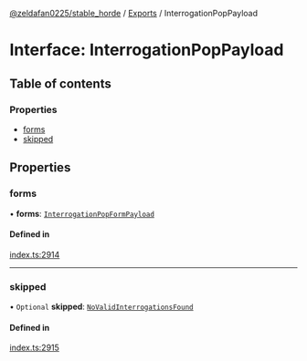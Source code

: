 [@zeldafan0225/stable_horde](../README.md) / [Exports](../modules.md) / InterrogationPopPayload

# Interface: InterrogationPopPayload

## Table of contents

### Properties

- [forms](InterrogationPopPayload.md#forms)
- [skipped](InterrogationPopPayload.md#skipped)

## Properties

### forms

• **forms**: [`InterrogationPopFormPayload`](InterrogationPopFormPayload.md)

#### Defined in

[index.ts:2914](https://github.com/ZeldaFan0225/stable_horde/blob/ca96654/index.ts#L2914)

___

### skipped

• `Optional` **skipped**: [`NoValidInterrogationsFound`](NoValidInterrogationsFound.md)

#### Defined in

[index.ts:2915](https://github.com/ZeldaFan0225/stable_horde/blob/ca96654/index.ts#L2915)
